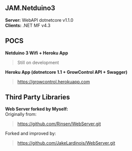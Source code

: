 ## JAM.Netduino3

**Server:** WebAPI dotnetcore v1.1.0  
**Clients:** .NET MF v4.3  

## POCS

**Netduino 3 Wifi  + Heroku App**
> Still on development  
  
**Heroku App (dotnetcore 1.1 + GrowControl API + Swagger)**
> https://growcontrol.herokuapp.com
    
    
## Third Party Libraries

**Web Server forked by Myself:**  
Originally from:  
>https://github.com/Rinsen/WebServer.git  

Forked and improved by:  
>https://github.com/JakeLardinois/WebServer.git



